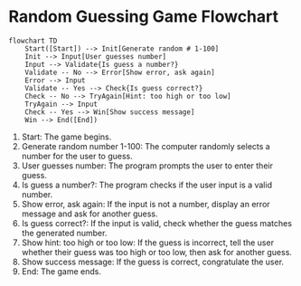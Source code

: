 # Random Guessing Game Flowchart
```mermaid
flowchart TD
    Start([Start]) --> Init[Generate random # 1-100]
    Init --> Input[User guesses number]
    Input --> Validate{Is guess a number?}
    Validate -- No --> Error[Show error, ask again]
    Error --> Input
    Validate -- Yes --> Check{Is guess correct?}
    Check -- No --> TryAgain[Hint: too high or too low]
    TryAgain --> Input
    Check -- Yes --> Win[Show success message]
    Win --> End([End])
```
1. Start: The game begins.
2. Generate random number 1-100: The computer randomly selects a number for the user to guess.
3. User guesses number: The program prompts the user to enter their guess.
4. Is guess a number?: The program checks if the user input is a valid number.
5. Show error, ask again: If the input is not a number, display an error message and ask for another guess.
6. Is guess correct?: If the input is valid, check whether the guess matches the generated number.
7. Show hint: too high or too low: If the guess is incorrect, tell the user whether their guess was too high or too low, then ask for another guess.
8. Show success message: If the guess is correct, congratulate the user.
9. End: The game ends.
